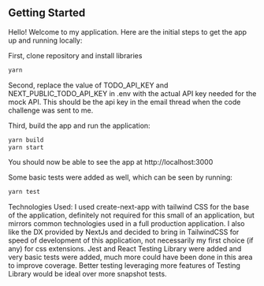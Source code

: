 ## Getting Started


Hello! Welcome to my application. Here are the initial steps to get the app up and running locally:


First, clone repository and install libraries


```bash
yarn
```


Second, replace the value of TODO_API_KEY and NEXT_PUBLIC_TODO_API_KEY in .env with the actual API key needed for the mock API. This should be the api key in the email thread when the code challenge was sent to me.




Third, build the app and run the application:


```bash
yarn build
yarn start
```


You should now be able to see the app at http://localhost:3000


Some basic tests were added as well, which can be seen by running:
```bash
yarn test
```


Technologies Used:
I used create-next-app with tailwind CSS for the base of the application, definitely not required for this small of an application, but mirrors common technologies used in a full production application. I also like the DX provided by NextJs and decided to bring in TailwindCSS for speed of development of this application, not necessarily my first choice (if any) for css extensions.
Jest and React Testing Library were added and very basic tests were added, much more could have been done in this area to improve coverage. Better testing leveraging more features of Testing Library would be ideal over more snapshot tests.
 
